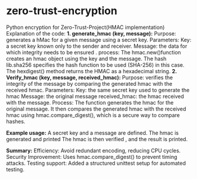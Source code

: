 # zero-trust-encryption
Python encryption for Zero-Trust-Project(HMAC implementation)
Explanation of the code:
**1. generate_hmac (key, message):**
Purpose: generates a hMac for a given message using a secret key.
Parameters: 
Key: a secret key known only to the sender and receiver.
Message: the data for which integrity needs to be ensured .
process:
The hmac.new()function creates an hmac object using the key and the message.
The hash lib.sha256 specifies the hash function to be used (SHA-256) in this case.
The hexdigest() method returns the HMAC as a hexadecimal string.
**2. Verify_hmac (key, message, received_hmac):**
Purpose: verifies the integrity of the message by comparing the generated hmac with the received hmac.
Parameters: 
Key: the same secret key used to generate the hmac
Message: the original message
received_hmac: the hmac received with the message.
Process:
The function generates the hmac for the original message.
It then compares the generated hmac with the received hmac using hmac.compare_digest(), which is a secure way to compare hashes.

**Example usage:**
A secret key and a message are defined.
The hmac is generated and printed
The hmac is then verified , and the result is printed.

**Summary:**
Efficiency: Avoid redundant encoding, reducing CPU cycles.
Security Improvement: Uses hmac.compare_digest() to prevent timing attacks.
Testing support: Added a structured unittest setup for automated testing.
